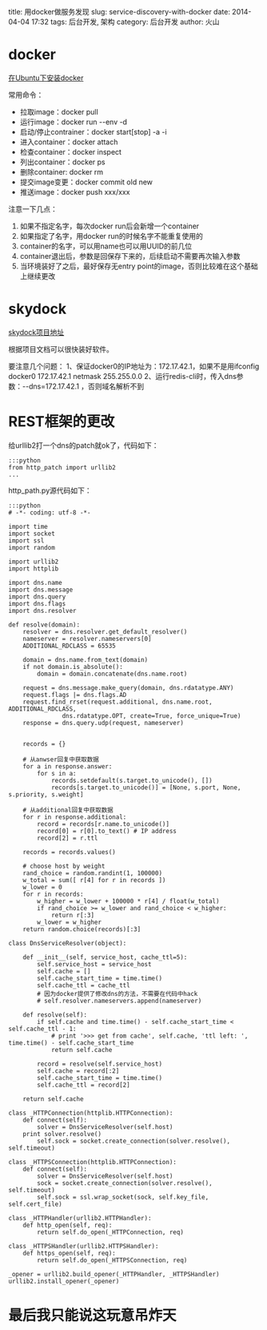 title: 用docker做服务发现
slug: service-discovery-with-docker
date: 2014-04-04 17:32
tags: 后台开发, 架构
category: 后台开发
author: 火山

# docker

[在Ubuntu下安装docker](http://docs.docker.io/en/latest/installation/ubuntulinux/)

常用命令：

 - 拉取image：docker pull
 - 运行image：docker run --env -d 
 - 启动/停止contrainer：docker start[stop] -a -i
 - 进入container：docker attach 
 - 检查container：docker inspect
 - 列出container：docker ps
 - 删除container: docker rm
 - 提交image变更：docker commit old new
 - 推送image：docker push xxx/xxx

注意一下几点：
	
1. 如果不指定名字，每次docker run后会新增一个container
2. 如果指定了名字，用docker run的时候名字不能重复使用的
3. container的名字，可以用name也可以用UUID的前几位
4. container退出后，参数是回保存下来的，后续启动不需要再次输入参数
5. 当环境装好了之后，最好保存无entry point的image，否则比较难在这个基础上继续更改

# skydock

[skydock项目地址](https://github.com/crosbymichael/skydock)

根据项目文档可以很快装好软件。

要注意几个问题：
1、保证docker0的IP地址为：172.17.42.1，如果不是用ifconfig docker0 172.17.42.1 netmask 255.255.0.0
2、运行redis-cli时，传入dns参数：--dns=172.17.42.1 ，否则域名解析不到

# REST框架的更改

给urllib2打一个dns的patch就ok了，代码如下：

	:::python
	from http_patch import urllib2
	...
	
http_path.py源代码如下：

    :::python
	# -*- coding: utf-8 -*-

    import time
    import socket
    import ssl
    import random

    import urllib2
    import httplib

    import dns.name
    import dns.message
    import dns.query
    import dns.flags
    import dns.resolver

    def resolve(domain):
        resolver = dns.resolver.get_default_resolver()
        nameserver = resolver.nameservers[0]
        ADDITIONAL_RDCLASS = 65535

        domain = dns.name.from_text(domain)
        if not domain.is_absolute():
            domain = domain.concatenate(dns.name.root)

        request = dns.message.make_query(domain, dns.rdatatype.ANY)
        request.flags |= dns.flags.AD
        request.find_rrset(request.additional, dns.name.root, ADDITIONAL_RDCLASS,
                   dns.rdatatype.OPT, create=True, force_unique=True)
        response = dns.query.udp(request, nameserver)


        records = {}

        # 从anwser回复中获取数据
        for a in response.answer:
            for s in a:
                records.setdefault(s.target.to_unicode(), [])
                records[s.target.to_unicode()] = [None, s.port, None, s.priority, s.weight]

        # 从additional回复中获取数据
        for r in response.additional:
            record = records[r.name.to_unicode()]
            record[0] = r[0].to_text() # IP address
            record[2] = r.ttl

        records = records.values()

        # choose host by weight
        rand_choice = random.randint(1, 100000)
        w_total = sum([ r[4] for r in records ])
        w_lower = 0
        for r in records:
            w_higher = w_lower + 100000 * r[4] / float(w_total)
            if rand_choice >= w_lower and rand_choice < w_higher:
                return r[:3]
            w_lower = w_higher
        return random.choice(records)[:3]

    class DnsServiceResolver(object):

        def __init__(self, service_host, cache_ttl=5):
            self.service_host = service_host
            self.cache = []
            self.cache_start_time = time.time()
            self.cache_ttl = cache_ttl
            # 因为docker提供了修改dns的方法，不需要在代码中hack
            # self.resolver.nameservers.append(nameserver)

        def resolve(self):
            if self.cache and time.time() - self.cache_start_time < self.cache_ttl - 1:
                # print '>>> get from cache', self.cache, 'ttl left: ', time.time() - self.cache_start_time
                return self.cache

            record = resolve(self.service_host)
            self.cache = record[:2]
            self.cache_start_time = time.time()
            self.cache_ttl = record[2]

    	return self.cache

    class _HTTPConnection(httplib.HTTPConnection):
        def connect(self):
            solver = DnsServiceResolver(self.host)
    	print solver.resolve()
            self.sock = socket.create_connection(solver.resolve(), self.timeout)

    class _HTTPSConnection(httplib.HTTPConnection):
        def connect(self):
            solver = DnsServiceResolver(self.host)
            sock = socket.create_connection(solver.resolve(), self.timeout)
            self.sock = ssl.wrap_socket(sock, self.key_file, self.cert_file)

    class _HTTPHandler(urllib2.HTTPHandler):
        def http_open(self, req):
            return self.do_open(_HTTPConnection, req)

    class _HTTPSHandler(urllib2.HTTPSHandler):
        def https_open(self, req):
            return self.do_open(_HTTPSConnection, req)

    _opener = urllib2.build_opener(_HTTPHandler, _HTTPSHandler)
    urllib2.install_opener(_opener)

# 最后我只能说这玩意吊炸天
